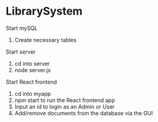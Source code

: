 # LibrarySystem

Start mySQL
1. Create necessary tables

Start server
1. cd into server
2. node server.js

Start React frontend
1. cd into myapp
2. npm start to run the React frontend app
3. Input an id to login as an Admin or User
4. Add/remove documents from the database via the GUI


